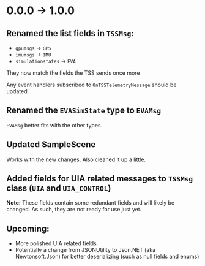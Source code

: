 # 0.0.0 -> 1.0.0
## Renamed the list fields in `TSSMsg`:
- `gpumsgs` -> `GPS`
- `imumsgs` -> `IMU`
- `simulationstates` -> `EVA`

They now match the fields the TSS sends once more

Any event handlers subscribed to `OnTSSTelemetryMessage` should be updated.

## Renamed the `EVASimState` type to `EVAMsg`
`EVAMsg` better fits with the other types.

## Updated SampleScene
Works with the new changes. Also cleaned it up a little.
 
## Added fields for UIA related messages to `TSSMsg` class (`UIA` and `UIA_CONTROL`)
**Note:** These fields contain some redundant fields and will likely be changed. As such, they are not ready for use just yet.

## Upcoming:
- More polished UIA related fields
- Potentially a change from JSONUtility to Json.NET (aka Newtonsoft.Json) for better deserializing (such as null fields and enums)
